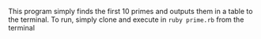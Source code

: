 This program simply finds the first 10 primes and outputs them in a table to
the terminal. To run, simply clone and execute in `ruby prime.rb` from the
terminal
